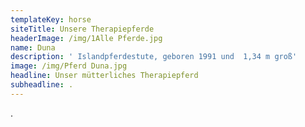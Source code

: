 ```yaml
---
templateKey: horse
siteTitle: Unsere Therapiepferde
headerImage: /img/1Alle Pferde.jpg
name: Duna
description: ' Islandpferdestute, geboren 1991 und  1,34 m groß'
image: /img/Pferd Duna.jpg
headline: Unser mütterliches Therapiepferd
subheadline: .
---
```

.
